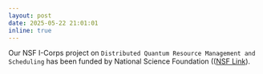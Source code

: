 ```yaml
---
layout: post
date: 2025-05-22 21:01:01
inline: true
---
```

Our NSF I-Corps project on `Distributed Quantum Resource Management and Scheduling` has been funded by National Science Foundation (([NSF Link](https://www.nsf.gov/awardsearch/showAward?AWD_ID=2514704)). 